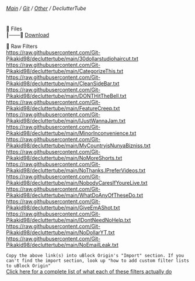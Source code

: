 ﻿###### [Main](https://pikakid98.github.io) / [Git](https://git-pikakid98.github.io) / [Other](https://git-pikakid98.github.io/other) / DeclutterTube
<h1></h1>

📂 Files
\
┃───📄 [Download](https://github.com/Git-Pikakid98/decluttertube/archive/refs/heads/main.zip)

📂 Raw Filters
\
https://raw.githubusercontent.com/Git-Pikakid98/decluttertube/main/30dollarstudiohaircut.txt
\
https://raw.githubusercontent.com/Git-Pikakid98/decluttertube/main/CategorizeThis.txt
\
https://raw.githubusercontent.com/Git-Pikakid98/decluttertube/main/CleanSideBar.txt
\
https://raw.githubusercontent.com/Git-Pikakid98/decluttertube/main/DONTHitTheBell.txt
\
https://raw.githubusercontent.com/Git-Pikakid98/decluttertube/main/FeatureCreep.txt
\
https://raw.githubusercontent.com/Git-Pikakid98/decluttertube/main/IJustWannaJam.txt
\
https://raw.githubusercontent.com/Git-Pikakid98/decluttertube/main/MinorInconvenience.txt
\
https://raw.githubusercontent.com/Git-Pikakid98/decluttertube/main/MyCountryisNunyaBizniss.txt
\
https://raw.githubusercontent.com/Git-Pikakid98/decluttertube/main/NoMoreShorts.txt
\
https://raw.githubusercontent.com/Git-Pikakid98/decluttertube/main/NoThanks.IPreferVideos.txt
\
https://raw.githubusercontent.com/Git-Pikakid98/decluttertube/main/NobodyCaresIfYoureLive.txt
\
https://raw.githubusercontent.com/Git-Pikakid98/decluttertube/main/WhatDoAnyOfTheseDo.txt
\
https://raw.githubusercontent.com/Git-Pikakid98/decluttertube/main/GiveEmAShot.txt
\
https://raw.githubusercontent.com/Git-Pikakid98/decluttertube/main/IDontNeedNoHelp.txt
\
https://raw.githubusercontent.com/Git-Pikakid98/decluttertube/main/NoDollarYT.txt
\
https://raw.githubusercontent.com/Git-Pikakid98/decluttertube/main/NoEmailLeak.txt

`Copy the above link(s) into uBlock Origin's "Import" section. If you can't find the import section, look up "how to add custom filter lists to uBlock Origin"`
\
[Click here for a complete list of what each of these filters actually do](https://github.com/Git-Pikakid98/decluttertube/#what-even-are-these-filters)

